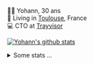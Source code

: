 <p>
  👨🏻 <bold>Yohann</bold>, 30 ans<br/>
  💼 Living in <a href="https://www.google.com/maps?q=toulouse">Toulouse</a>, France<br/>
  💻 CTO at <a href="https://trayvisor.com/">Trayvisor</a><br/>
</p>

<a href="https://github.com/anuraghazra/github-readme-stats"><img align="center" src="https://github-readme-stats-dviw-8taegaswk-yohann84ls-projects.vercel.app//api?username=yohann84L&show_icons=true&include_all_commits=true" alt="Yohann's github stats" /> </a>


<details>
  <summary>Some stats ...</summary><br/>
  

<!--START_SECTION:waka-->
![Code Time](http://img.shields.io/badge/Code%20Time-1%2C276%20hrs%2044%20mins-blue)

![Profile Views](http://img.shields.io/badge/Profile%20Views-0-blue)

**🐱 My GitHub Data** 

> 📦 441.0 kB Used in GitHub's Storage 
 > 
> 🏆 443 Contributions in the Year 2025
 > 
> 🚫 Not Opted to Hire
 > 
> 📜 26 Public Repositories 
 > 
> 🔑 21 Private Repositories 
 > 
**I'm an Early 🐤** 

```text
🌞 Morning                28288 commits       ███████░░░░░░░░░░░░░░░░░░   29.46 % 
🌆 Daytime                55735 commits       ███████████████░░░░░░░░░░   58.05 % 
🌃 Evening                11840 commits       ███░░░░░░░░░░░░░░░░░░░░░░   12.33 % 
🌙 Night                  145 commits         ░░░░░░░░░░░░░░░░░░░░░░░░░   00.15 % 
```
📅 **I'm Most Productive on Wednesday** 

```text
Monday                   18555 commits       █████░░░░░░░░░░░░░░░░░░░░   19.33 % 
Tuesday                  18075 commits       █████░░░░░░░░░░░░░░░░░░░░   18.83 % 
Wednesday                19606 commits       █████░░░░░░░░░░░░░░░░░░░░   20.42 % 
Thursday                 19544 commits       █████░░░░░░░░░░░░░░░░░░░░   20.36 % 
Friday                   18448 commits       █████░░░░░░░░░░░░░░░░░░░░   19.22 % 
Saturday                 702 commits         ░░░░░░░░░░░░░░░░░░░░░░░░░   00.73 % 
Sunday                   1078 commits        ░░░░░░░░░░░░░░░░░░░░░░░░░   01.12 % 
```


📊 **This Week I Spent My Time On** 

```text
🕑︎ Time Zone: Europe/Paris

💬 Programming Languages: 
HTTP Request             7 hrs 42 mins       ████████████░░░░░░░░░░░░░   46.47 % 
Image (svg)              6 hrs 27 mins       ██████████░░░░░░░░░░░░░░░   38.86 % 
Other                    2 hrs 26 mins       ████░░░░░░░░░░░░░░░░░░░░░   14.67 % 

🔥 Editors: 
Zed                      11 hrs 55 mins      ██████████████████░░░░░░░   71.85 % 
Figma                    2 hrs 47 mins       ████░░░░░░░░░░░░░░░░░░░░░   16.78 % 
Postman                  1 hr 7 mins         ██░░░░░░░░░░░░░░░░░░░░░░░   06.75 % 
Zoom                     45 mins             █░░░░░░░░░░░░░░░░░░░░░░░░   04.62 % 

💻 Operating System: 
Mac                      16 hrs 36 mins      █████████████████████████   100.00 % 
```

**I Mostly Code in Python** 

```text
Python                   26 repos            ██████████████░░░░░░░░░░░   54.17 % 
Jupyter Notebook         4 repos             ██░░░░░░░░░░░░░░░░░░░░░░░   08.33 % 
JavaScript               3 repos             ██░░░░░░░░░░░░░░░░░░░░░░░   06.25 % 
HTML                     2 repos             █░░░░░░░░░░░░░░░░░░░░░░░░   04.17 % 
Shell                    1 repo              █░░░░░░░░░░░░░░░░░░░░░░░░   02.08 % 
```




 Last Updated on 20/06/2025 00:43:59 UTC
<!--END_SECTION:waka-->

